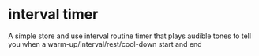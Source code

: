 # interval timer

A simple store and use interval routine timer that plays audible tones to tell you when a warm-up/interval/rest/cool-down start and end
